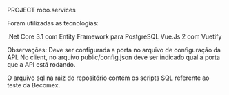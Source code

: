 PROJECT robo.services

Foram utilizadas as tecnologias:

.Net Core 3.1 com Entity Framework para PostgreSQL
Vue.Js 2 com Vuetify

Observações:
Deve ser configurada a porta no arquivo de configuração da API.
No client, no arquivo public/config.json deve ser indicado qual a porta que a API está rodando.

O arquivo sql na raiz do repositório contém os scripts SQL referente ao teste da Becomex.
